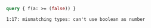 ```graphql
query { f(a: >= (false)) }
```

```
1:17: mismatching types: can't use boolean as number
```